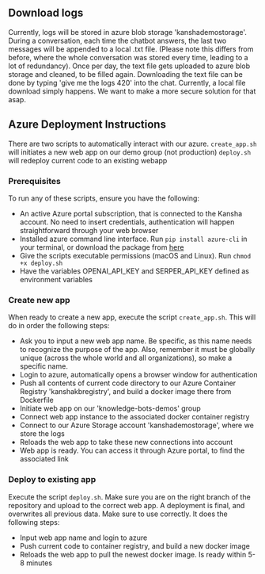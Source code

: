 ## Download logs

Currently, logs will be stored in azure blob storage 'kanshademostorage'. During a conversation, each time the chatbot answers, the last two messages will be appended to a local .txt file. (Please note this differs from before, where the whole conversation was stored every time, leading to a lot of redundancy). Once per day, the text file gets uploaded to azure blob storage and cleaned, to be filled again.
Downloading the text file can be done by typing 'give me the logs 420' into the chat. Currently, a local file download simply happens. We want to make a more secure solution for that asap.

## Azure Deployment Instructions

There are two scripts to automatically interact with our azure. 
```create_app.sh``` will initiates a new web app on our demo group (not production)
```deploy.sh``` will redeploy current code to an existing webapp

### Prerequisites
To run any of these scripts, ensure you have the following:
- An active Azure portal subscription, that is connected to the Kansha account. No need to insert credentials, authentication will happen straightforward through your web browser
- Installed azure command line interface. Run ```pip install azure-cli``` in your terminal, or download the package from [here](https://learn.microsoft.com/en-us/cli/azure/install-azure-cli)
- Give the scripts executable permissions (macOS and Linux). Run ```chmod +x deploy.sh```
- Have the variables OPENAI_API_KEY and SERPER_API_KEY defined as environment variables

### Create new app
When ready to create a new app, execute the script ```create_app.sh```. This will do in order the following steps:
- Ask you to input a new web app name. Be specific, as this name needs to recognize the purpose of the app. Also, remember it must be globally unique (across the whole world and all organizations), so make a specific name.
- Login to azure, automatically opens a browser window for authentication
- Push all contents of current code directory to our Azure Container Registry 'kanshakbregistry', and build a docker image there from Dockerfile
- Initiate web app on our 'knowledge-bots-demos' group
- Connect web app instance to the associated docker container registry
- Connect to our Azure Storage account 'kanshademostorage', where we store the logs
- Reloads the web app to take these new connections into account
- Web app is ready. You can access it through Azure portal, to find the associated link

### Deploy to existing app
Execute the script ```deploy.sh```. Make sure you are on the right branch of the repository and upload to the correct web app. A deployment is final, and overwrites all previous data. Make sure to use correctly. It does the following steps:
- Input web app name and login to azure
- Push current code to container registry, and build a new docker image
- Reloads the web app to pull the newest docker image. Is ready within 5-8 minutes